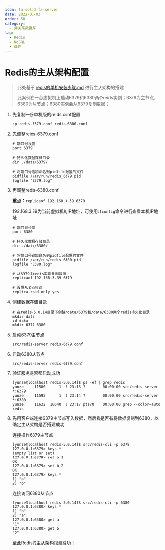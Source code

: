 ```yaml
---
icon: fa-solid fa-server
date: 2022-01-03
order: 50
category:
  - 非关系数据库
tag:
  - Redis
  - NoSQL
  - 缓存
---
```


# Redis的主从架构配置

> 此处基于 [redis的单机安装步骤.md](1.redis的单机安装步骤.md) 进行主从架构的搭建
>
> 此案例在一台虚拟机上启动6379和6380两个reids实例；6379为主节点，6380为从节点；6380实例会从6379复制数据；

1. 先复制一份单机版的reids.conf配置

   ```
   cp redis-6379.conf redis-6380.conf
   ```

   

2. 先调整reids-6379.conf

   ```
   # 端口号设置
   port 6379
   
   # 持久化数据存储目录
   dir ./data/6379/
   
   # 将端口号追加命名到pidfile配置的文件
   pidfile /var/run/redis_6379.pid
   logfile "6379.log"
   ```

   

3. 再调整redis-6380.conf

   **重点：**`replicaof 192.168.3.39 6379`

   192.168.3.39为当前虚拟机的IP地址，可使用`ifconfig`命令进行查看本机IP地址

   ```
   # 端口号设置
   port 6380
   
   # 持久化数据存储目录
   dir ./data/6380/
   
   # 将端口号追加命名到pidfile配置的文件
   pidfile /var/run/redis_6380.pid
   logfile "6380.log"
   
   # 从6379主redis实例复制数据
   replicaof 192.168.3.39 6379
   
   # 设置从节点只读
   replica-read-only yes
   ```

   

4. 创建数据存储目录

   ```
   # 在redis-5.0.14目录下创建/data/6379和/data/6380两个redis持久化目录
   mkdir data
   cd data
   mkdir 6379 6380
   ```

   

5. 启动6379主节点

   ```
   src/redis-server redis-6379.conf 
   ```

   

6. 启动6380从节点

   ```
   src/redis-server redis-6379.conf 
   ```

   

7. 验证服务是否都启动成功

   ```shell
   [yunze@localhost redis-5.0.14]$ ps -ef | grep redis
   yunze     11580      1  0 23:13 ?        00:00:00 src/redis-server *:6379
   yunze     11595      1  0 23:14 ?        00:00:00 src/redis-server *:6380
   yunze     11632  10640  0 23:17 pts/0    00:00:00 grep --color=auto redis
   ```

   

8. 先用客户端连接6379主节点写入数据，然后看是否有将数据复制到6380，以确定主从架构是否搭建成功

   连接操作6379主节点

   ```shell
   [yunze@localhost redis-5.0.14]$ src/redis-cli -p 6379
   127.0.0.1:6379> keys *
   (empty list or set)
   127.0.0.1:6379> set a 1
   OK
   127.0.0.1:6379> set b 2
   OK
   127.0.0.1:6379> keys *
   1) "a"
   2) "b"
   ```

   连接访问6380从节点

   ```shell
   [yunze@localhost redis-5.0.14]$ src/redis-cli -p 6380
   127.0.0.1:6380> keys *
   1) "b"
   2) "a"
   127.0.0.1:6380> get a
   "1"
   127.0.0.1:6380> get b
   "2"
   ```

   

   至此Redis的主从架构搭建成功！